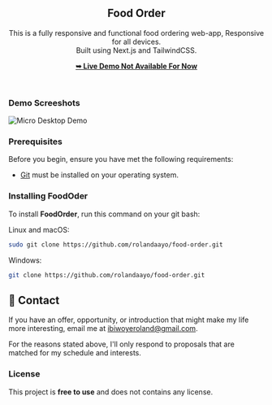 <div align="center">
  <h2 align="center">Food Order</h2>

  This is a fully responsive and functional food ordering web-app, Responsive for all devices. <br/> Built using Next.js and TailwindCSS.

  <a href="/"><strong>➥ Live Demo Not Available For Now</strong></a>

</div>

<br />

### Demo Screeshots

![Micro Desktop Demo](./readme-images/readme-1.png "Desktop Demo")

### Prerequisites

Before you begin, ensure you have met the following requirements:

* [Git](https://git-scm.com/downloads "Download Git") must be installed on your operating system.

### Installing FoodOder

To install **FoodOrder**, run this command on your git bash:

Linux and macOS:

```bash
sudo git clone https://github.com/rolandaayo/food-order.git
```

Windows:

```bash
git clone https://github.com/rolandaayo/food-order.git
```

## 💬 Contact

If you have an offer, opportunity, or introduction that might make my life more interesting, email me at ibiwoyeroland@gmail.com.

For the reasons stated above, I'll only respond to proposals that are matched for my schedule and interests.

### License

This project is **free to use** and does not contains any license.
